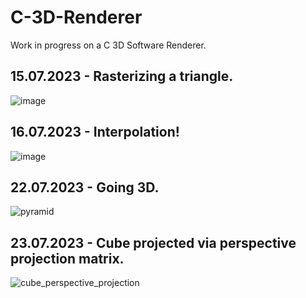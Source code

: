 # C-3D-Renderer
Work in progress on a C 3D Software Renderer.

## 15.07.2023 - Rasterizing a triangle.
![image](https://github.com/Jan-Hebbel/C-3D-Renderer/assets/75396907/650adc6e-655b-4fd4-be2a-49c1bbde7416)

## 16.07.2023 - Interpolation!
![image](https://github.com/Jan-Hebbel/C-3D-Renderer/assets/75396907/f8b48340-5a2c-49a0-a463-3fdcc6979155)

## 22.07.2023 - Going 3D.
![pyramid](https://github.com/Jan-Hebbel/C-3D-Renderer/assets/75396907/6c987571-21ab-4e1d-b935-5d101adf221f)

## 23.07.2023 - Cube projected via perspective projection matrix.
![cube_perspective_projection](https://github.com/Jan-Hebbel/C-3D-Renderer/assets/75396907/f8a2ee10-3ddf-4d3c-b2b1-1f0c5e0e299c)
